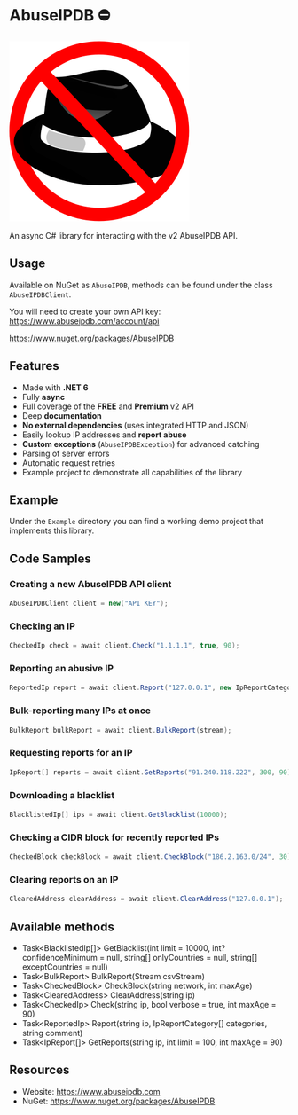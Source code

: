 ﻿# AbuseIPDB ⛔

![](https://raw.githubusercontent.com/actually-akac/AbuseIPDB/master/AbuseIPDB/icon.svg)

An async C# library for interacting with the v2 AbuseIPDB API.

## Usage
Available on NuGet as `AbuseIPDB`, methods can be found under the class `AbuseIPDBClient`.

You will need to create your own API key: https://www.abuseipdb.com/account/api

https://www.nuget.org/packages/AbuseIPDB

## Features
- Made with **.NET 6**
- Fully **async**
- Full coverage of the **FREE** and **Premium** v2 API
- Deep **documentation**
- **No external dependencies** (uses integrated HTTP and JSON)
- Easily lookup IP addresses and **report abuse**
- **Custom exceptions** (`AbuseIPDBException`) for advanced catching
- Parsing of server errors
- Automatic request retries
- Example project to demonstrate all capabilities of the library

## Example
Under the `Example` directory you can find a working demo project that implements this library.

## Code Samples

### Creating a new AbuseIPDB API client
```csharp
AbuseIPDBClient client = new("API KEY");
```

### Checking an IP
```csharp
CheckedIp check = await client.Check("1.1.1.1", true, 90);
```

### Reporting an abusive IP
```csharp
ReportedIp report = await client.Report("127.0.0.1", new IpReportCategory[] { IpReportCategory.WebSpam, IpReportCategory.SSH }, "Test Report");
```

### Bulk-reporting many IPs at once
```csharp
BulkReport bulkReport = await client.BulkReport(stream);
```

### Requesting reports for an IP
```csharp
IpReport[] reports = await client.GetReports("91.240.118.222", 300, 90);
```

### Downloading a blacklist
```csharp
BlacklistedIp[] ips = await client.GetBlacklist(10000);
```

### Checking a CIDR block for recently reported IPs
```csharp
CheckedBlock checkBlock = await client.CheckBlock("186.2.163.0/24", 30);
```

### Clearing reports on an IP
```csharp
ClearedAddress clearAddress = await client.ClearAddress("127.0.0.1");
```

## Available methods
- Task\<BlacklistedIp[]> GetBlacklist(int limit = 10000, int? confidenceMinimum = null, string[] onlyCountries = null, string[] exceptCountries = null)
- Task\<BulkReport> BulkReport(Stream csvStream)
- Task\<CheckedBlock> CheckBlock(string network, int maxAge)
- Task\<ClearedAddress> ClearAddress(string ip)
- Task\<CheckedIp> Check(string ip, bool verbose = true, int maxAge = 90)
- Task\<ReportedIp> Report(string ip, IpReportCategory[] categories, string comment)
- Task\<IpReport[]> GetReports(string ip, int limit = 100, int maxAge = 90)

## Resources
* Website: https://www.abuseipdb.com
* NuGet: https://www.nuget.org/packages/AbuseIPDB